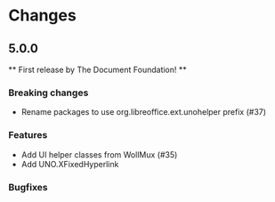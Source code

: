 # Changes

## 5.0.0

** First release by The Document Foundation! **

### Breaking changes
* Rename packages to use org.libreoffice.ext.unohelper prefix (#37)

### Features
* Add UI helper classes from WollMux (#35)
* Add UNO.XFixedHyperlink

### Bugfixes

